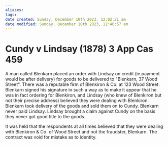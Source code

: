 ```yaml
---
aliases: 
tags: 
date created: Sunday, December 10th 2023, 12:02:21 am
date modified: Sunday, December 10th 2023, 12:40:57 am
---
```


# Cundy v Lindsay (1878) 3 App Cas 459

A man called Blenkarn placed an order with Lindsay on credit (ie payment would be after delivery) for goods to be delivered to "Blenkarn, 37 Wood Street". There was a reputable firm of Blenkiron & Co. at 123 Wood Street. Blenkarn signed his signature in such a way as to make it appear that he was in fact ordering for Blenkiron, and Lindsay (who knew of Blenkiron but not their precise address) believed they were dealing with Blenkiron. Blenkarn took delivery of the goods and sold them on to Cundy. Blenkarn never paid Lindsay. Lindsay brought a claim against Cundy on the basis they never got good title to the goods.

It was held that the respondents at all times believed that they were dealing with Blenkiron & Co. of Wood Street and not the fraudster, Blenkarn. The contract was void for mistake as to identity.
